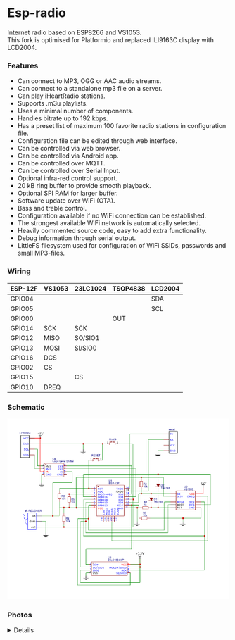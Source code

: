 # Esp-radio
Internet radio based on ESP8266 and VS1053.  
This fork is optimised for Platformio and replaced ILI9163C display with LCD2004.

### Features
- Can connect to MP3, OGG or AAC audio streams.
- Can connect to a standalone mp3 file on a server.
- Can play iHeartRadio stations.
- Supports .m3u playlists.
- Uses a minimal number of components.
- Handles bitrate up to 192 kbps.
- Has a preset list of maximum 100 favorite radio stations in configuration file.
- Configuration file can be edited through web interface.
- Can be controlled via web browser.
- Can be controlled via Android app.
- Can be controlled over MQTT.
- Can be controlled over Serial Input.
- Optional infra-red control support.
- 20 kB ring buffer to provide smooth playback.
- Optional SPI RAM for larger buffer.
- Software update over WiFi (OTA).
- Bass and treble control.
- Configuration available if no WiFi connection can be established.
- The strongest available WiFi network is automatically selected.
- Heavily commented source code, easy to add extra functionality.
- Debug information through serial output.
- LittleFS filesystem used for configuration of WiFi SSIDs, passwords and small MP3-files.


### Wiring

|  ESP-12F  |  VS1053  |  23LC1024  |  TSOP4838  |  LCD2004  |
|-----------|----------|------------|------------|------------
|  GPIO04   |          |            |            |    SDA    |
|  GPIO05   |          |            |            |    SCL    |
|  GPIO00   |          |            |    OUT     |           |
|  GPIO14   |   SCK    |    SCK     |            |           |
|  GPIO12   |   MISO   |  SO/SIO1   |            |           |
|  GPIO13   |   MOSI   |  SI/SIO0   |            |           |
|  GPIO16   |   DCS    |            |            |           |
|  GPIO02   |   CS     |            |            |           |
|  GPIO15   |          |     CS     |            |           |
|  GPIO10   |   DREQ   |            |            |           |


### Schematic
![diagram](./doc/schema.png)


### Photos
<details>

![Photo1](./doc/photo3.jpg)
![Photo2](./doc/photo2.jpg)
![Photo3](./doc/photo1.jpg)
</details>
